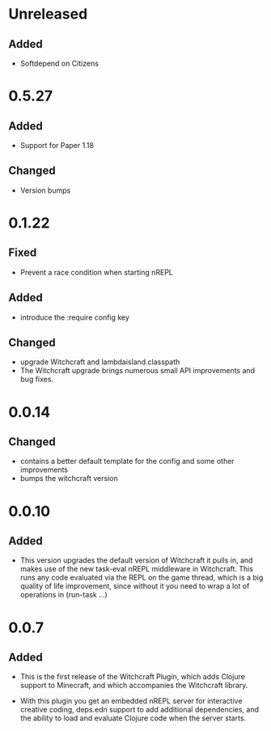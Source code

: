 # Unreleased

## Added

- Softdepend on Citizens

# 0.5.27

## Added

- Support for Paper 1.18

## Changed

- Version bumps

# 0.1.22

## Fixed

- Prevent a race condition when starting nREPL

## Added

- introduce the :require config key

## Changed

- upgrade Witchcraft and lambdaisland.classpath
- The Witchcraft upgrade brings numerous small API improvements and bug fixes.

# 0.0.14

## Changed

- contains a better default template for the config and some other improvements
- bumps the witchcraft version

# 0.0.10

## Added

- This version upgrades the default version of Witchcraft it pulls in, and makes
  use of the new task-eval nREPL middleware in Witchcraft. This runs any code
  evaluated via the REPL on the game thread, which is a big quality of life
  improvement, since without it you need to wrap a lot of operations in (run-task
  ...)

# 0.0.7

## Added

- This is the first release of the Witchcraft Plugin, which adds Clojure support
  to Minecraft, and which accompanies the Witchcraft library.
  
- With this plugin you get an embedded nREPL server for interactive creative
  coding, deps.edn support to add additional dependencies, and the ability to load
  and evaluate Clojure code when the server starts.

